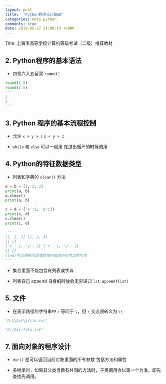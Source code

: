 ```yaml
---
layout: post
title:  "Python程序设计基础"
categories: note python
comments: true
date: 2019-05-27 21:06:13 +0800
---
```


Title: 上海市高等学校计算机等级考试（二级）推荐教材

## 2. Python程序的基本语法

* 四舍六入五留双 `round()`

```python
round(1.5)
round(2.5)
'''
2
2
'''
```

## 3. Python 程序的基本流程控制

* 允许 `x > y > z` `x < y > z`

* `while` 和 `else` 可以一起用 在退出循环的时候调用

## 4. Python的特征数据类型

* 列表和字典的 `clear()` 方法

```py
a = b = [1, 2, 3]
print(a, b)
a.clear()
print(a, b)

c = d = {'x':1, 'y':2}
print(c, d)
c.clear()
print(c, d)

'''
[1, 2, 3] [1, 2, 3]
[] []
{'x': 1, 'y': 2} {'x': 1, 'y': 2}
{} {}
clear可以理解为是清除指针指向所在地址的内存
'''
```

* 集合里面不能包含有列表或字典

* 列表自己 append 自身的时候会无穷递归 `lst.append(list)`

## 5. 文件

* 在表示路径的字符串中 `/` 等同于 `\`，但 `\` 又必须转义为 `\\`

```python
"D:\\Dir\\file.txt"

"D:/Dir/file.txt"
```

## 7. 面向对象的程序设计

* `dir()` 是可以返回当前对象里面的所有参数 包括方法和属性

* 多继承时，如果其父类当做有共同的方法时，子类调用会以第一个为准，即先查找先调用。